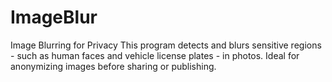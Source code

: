 # ImageBlur
Image Blurring for Privacy This program detects and blurs sensitive regions - such as human faces and vehicle license plates - in photos. Ideal for anonymizing images before sharing or publishing.
